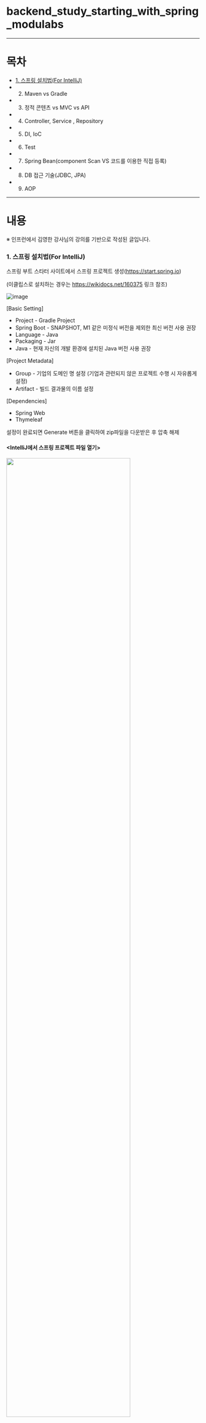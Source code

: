 # backend_study_starting_with_spring_modulabs
---
# 목차
- [1. 스프링 설치법(For IntelliJ)](#1.-스프링-설치법(for-intellij))
- 2. Maven vs Gradle
- 3. 정적 콘텐츠 vs MVC vs API
- 4. Controller, Service , Repository
- 5. DI, IoC
- 6. Test
- 7. Spring Bean(component Scan VS 코드를 이용한 직접 등록)
- 8. DB 접근 기술(JDBC, JPA)
- 9. AOP
---
# 내용

※ 인프런에서 김영한 강사님의 강의를 기반으로 작성된 글입니다.

### 1. 스프링 설치법(For IntelliJ)
스프링 부트 스타터 사이트에서 스프링 프로젝트 생성(https://start.spring.io)

(이클립스로 설치하는 경우는 https://wikidocs.net/160375 링크 참조)

![image](https://user-images.githubusercontent.com/101415950/192459186-e7f13542-1063-451d-b9aa-1dc41ff08650.png)

[Basic Setting]
- Project - Gradle Project
- Spring Boot - SNAPSHOT, M1 같은 미정식 버전을 제외한 최신 버전 사용 권장
- Language - Java
- Packaging - Jar
- Java - 현재 자신의 개발 환경에 설치된 Java 버전 사용 권장

[Project Metadata]
- Group - 기업의 도메인 명 설정 (기업과 관련되지 않은 프로젝트 수행 시 자유롭게 설정)
- Artifact - 빌드 결과물의 이름 설정

[Dependencies]
- Spring Web
- Thymeleaf

설정이 완료되면  Generate 버튼을 클릭하여 zip파일을 다운받은 후 압축 해제

#### <IntelliJ에서 스프링 프로젝트 파일 열기>

<img src="https://user-images.githubusercontent.com/101415950/192464593-05687cb8-63fc-4f75-b479-444342a26928.png" width="80%" height="80%">

1. IntelliJ 상단바의 파일(File)에서 열기(Open)을 클릭
2. 압축을 푼 스프링 프로젝트 폴더에서 build.gradle 선택 후 확인 버튼 클릭

<img src="https://user-images.githubusercontent.com/101415950/192465073-0e5bcfa3-1049-4fc8-a63d-3e6e6865b05b.png" width="50%" height="50%">

3. 위와 같은 안내메시지가 팝업되면 프로젝트로 열기 클릭
4. 약간의 시간을 소요하여 자동으로 다운로드가 진행됨을 확인

위 과정을 통해 IntelliJ에서 스프링 프로젝트를 생성할 수 있음

#### <Gradle을 통해서 실행 하는 방식에서 Java로 바로 실행하는 방식으로 설정하여 실행 속도를 높이는 방법>

<img src="https://user-images.githubusercontent.com/101415950/192476018-d1ffc1dd-0427-4fa0-8fc5-385e6638200a.png" width="80%" height="80%">

1. IntelliJ 상단바의 파일(File)에서 설정(Preferences)을 클릭
2. 빌드, 실행, 배포(Build, Execution, Deployment)에서 빌드 도구(Build Tools)를 통해 Gradle을 클릭한 뒤 적색 박스와 같이 설정

   -> 다음을 사용하여 빌드 및 실행(Build and run using) - IntelliJ IDEA
 
   -> 다음을 사용하여 테스트 실행(Run tests using) - IntelliJ IDEA

   -> Gradle JVM - 설치된 자바 버전 선택

---
### 2. Maven vs Gradle

maven과 gradle은 빌드(소스 코드 파일을 컴퓨터에서 실행할 수 있는 독립 소프트웨어 가공물(Artifact)로 변환시키는 과정)를 자동화하는 Tool

외부 소스 코드(외부 라이브러리)를 자동으로 추가하고 관리(버전도 자동으로 업데이트)

[빌드의 과정]
1. 소스 코드를 컴파일
2. 테스트 코드를 컴파일
3. 테스트 코드를 실행
4. 테스트 코드 리포트 작성
5. 기타 추가로 설정한 작업 진행(ex : 소나 큐브에 코드 정적 분석 위임 등)
6. 패키징 수행(java 라이브러리 외 다른 사람이 만들어 놓은 오픈소스를 작성한 코드와 묶는 작업)
7. 최종 sw 결과물(Artifact) 생성

하기 코드는 프로젝트에 필요한 라이브러리를 정의할 때 Maven과 Gradle의 작성법에 대한 차이를 예시로 듬

[maven]
```
<dependencies>
      <dependency>
          <groupId>org.springframework.boot</groupId>
          <artifactId>spring-boot-starter</artifactId>
      </dependency>
      <dependency>
          <groupId>org.springframework.boot</groupId>
          <artifactId>spring-boot-starter-test</artifactId>
      </dependency>
<dependencies> 
```

[gradle]
```
dependencies {
      implementation 'org.springframework.boot:spring-boot-starter'
      testImplementation 'org.springframework.boot:spring-boot-starter-test'
}
```

#### <maven이 아닌 gradle을 선택한 이유>

- maven은 pom.xml(Project Object Model) 파일에서 build를 xml로 정의하므로 구조화하기 쉽지만 문서의 양이 비대해지므로   

  JVM 기반의 grooby를 사용하는 gradle에 비해 설정 내용이 길어지고 가독성이 떨어짐

- gradle이 바뀐 파일들만 빌드하는 점진적 빌드 방식과 빌드 결과물을 저장하여 한번 빌드된 프로젝트의 다음 빌드는 매우 적은 시간이    

  소요되는 Daemon Process 그리고 Build Cashe를 사용하므로 maven에 비해 10~100배 가량 빌드 속도가 빠름

- maven은 라이브러리가 추가되거나 각 라이브러리가 서로 다른 버전의 라이브러리를 참조하는 종속성을 가지고 있을 경우 관리가 어려움   

   -> 상속 구조를 사용하므로 특정 설정을 몇몇 모듈에서만 공통으로 사용하기 위해 불필요한 부모 프로젝트를 생성해야 하여 상속

   -> 설정이 다른 프로젝트가 하나라도 있으면 그 프로젝트는 상속할 수 없으므로 거의 모든 설정을 중복하여 작성해야함

- gradle은 설정 주입시 프로젝트의 조건을 체크할 수 있으므로 프로젝트 별로 유연하게 설정할 수 있음 (settings.gradle에서 설정) 

   -> 구성 주입 방식을 통해 조건에 따라 특정 프로젝트에만 주입하므로 불필요한 프로젝트가 필요없음


#### <gradle 라이브러리 구성>

Package, Artifact, Version 으로 구성
- group : 소스코드가 작성된 패키지 명
- Artifact : 라이브러리의 고유한 명칭
- version : 버전 명칭(생략 시 최신 버전)

라이브러리 앞에 적용된 명령어는 라이브러리가 적용될 Scope를 의미
- implementation : 전 범위에 적용
- testImplementation : 테스트 시에만 적용
- debugimplementation : 디버그 모드에서만 적용
- androidTestimplementation : 안드로이스 테스트 시에만 적용

implementation 'org.springframework.boot:spring-boot-starter'의 뜻은 아래와 같음

-> org.springframework.boot 패키지에서 spring-boot-starter 라이브러리의 최신버전을 전범위에 적용 

---
### 3. 정적 콘텐츠 vs MVC vs API

---
### 4. Controller, Service , Repository

---
### 5. DI, IoC

---
### 6. Test

테스트 코드의 의미는 작성된 코드를 자동으로 테스트해주는 코드를 추가로 작성한 것

테스트 코드를 이용하여 작성한 모든 코드를 한번에 테스트할 수 있으므로 직접 프로그램을 실행하여 테스트하는 것보다 효율적임

---
### 7. Spring Bean(component Scan VS 코드를 이용한 직접 등록)

---
### 8. DB 접근 기술(JDBC, JPA)

---
### 9. AOP

https://gist.github.com/ihoneymon/652be052a0727ad59601
